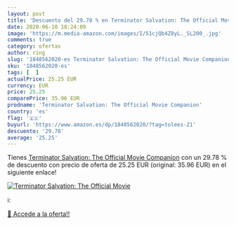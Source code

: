 ```yaml
---
layout: post
title: 'Descuento del 29.78 % en Terminator Salvation: The Official Movie'
date: 2020-06-10 18:24:09
image: 'https://m.media-amazon.com/images/I/51cjQb4Z8yL._SL200_.jpg'
comments: true
category: ofertas
author: ring
slug: '1848562020-es Terminator Salvation: The Official Movie Companion'
sku: '1848562020-es'
tags: [  ]
actualPrice: 25.25 EUR
currency: EUR
price: 25.25
comparePrice: 35.96 EUR
prodname: 'Terminator Salvation: The Official Movie Companion'
country: 'es'
flag: '🇪🇸'
buyurl: 'https://www.amazon.es/dp/1848562020/?tag=tolees-21'
descuento: '29.78'
average: '25.25'
---
```


Tienes [Terminator Salvation: The Official Movie Companion](https://www.amazon.es/dp/1848562020/?tag=tolees-21) con un 29.78 % de descuento con precio de oferta de 25.25 EUR (original: 35.96 EUR) en el siguiente enlace!

[![Terminator Salvation: The Official Movie](https://m.media-amazon.com/images/I/51cjQb4Z8yL._SL200_.jpg)](https://www.amazon.es/dp/1848562020/?tag=tolees-21)

ℹ️:


[🛒 Accede a la oferta!!](https://www.amazon.es/dp/1848562020/?tag=tolees-21)

